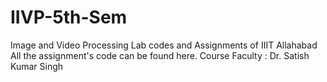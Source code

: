 # IIVP-5th-Sem
Image and Video Processing Lab codes and Assignments of IIIT Allahabad
All the assignment's code can be found here.
Course Faculty : Dr. Satish Kumar Singh
